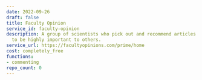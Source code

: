 ```yaml
---
date: 2022-09-26
draft: false
title: Faculty Opinion
service_id: faculty-opinion
description: A group of scientists who pick out and recommend articles they consider
  to be highly important to others.
service_url: https://facultyopinions.com/prime/home
cost: completely_free
functions:
- commenting
repo_count: 0
---
```



